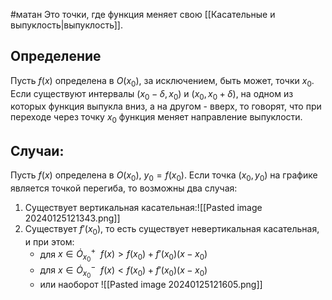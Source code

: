 #матан 
Это точки, где функция меняет свою [[Касательные и выпуклость|выпуклость]].

## Определение
Пусть $f(x)$ определена в $O(x_0)$, за исключением, быть может, точки $x_0$. Если существуют интервалы $(x_0 - \delta, x_0)$ и $(x_0, x_0 + \delta)$, на одном из которых функция выпукла вниз, а на другом - вверх, то говорят, что при переходе через точку $x_0$ функция меняет направление выпуклости.
## Случаи:
Пусть $f(x)$ определена в $O(x_0), \ y_0 = f(x_0)$. Если точка $(x_0, y_0)$ на графике является точкой перегиба, то возможны два случая:
1. Существует вертикальная касательная:![[Pasted image 20240125121343.png]]
2. Существует $f'(x_0)$, то есть существует невертикальная касательная, и при этом:
	- для $x \in \dot{O}^{+}_{x_0} \ \ f(x) > f(x_0) + f'(x_0)(x - x_0)$
	- для $x \in \dot{O}^{-}_{x_0} \ \ f(x) < f(x_0) + f'(x_0)(x - x_0)$
	- или наоборот
![[Pasted image 20240125121605.png]]
